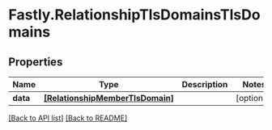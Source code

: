 # Fastly.RelationshipTlsDomainsTlsDomains

## Properties

Name | Type | Description | Notes
------------ | ------------- | ------------- | -------------
**data** | [**[RelationshipMemberTlsDomain]**](RelationshipMemberTlsDomain.md) |  | [optional] 


[[Back to API list]](../../README.md#endpoints) [[Back to README]](../../README.md)
